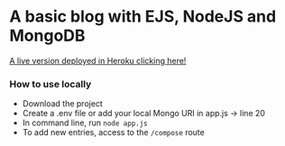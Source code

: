 <h1>A basic blog with EJS, NodeJS and MongoDB</h1>

<a href="http://mybloglol.herokuapp.com">A live version deployed in Heroku clicking here!</a>

<h3>How to use locally</h3>

<ul>
  <li>Download the project</li>
  <li>Create a .env file or add your local Mongo URI in app.js -> line 20</li>
  <li>In command line, run <code>node app.js</code></li>
  <li>To add new entries, access to the <code>/compose</code> route</li>
</ul>
